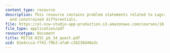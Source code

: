 ```yaml
---
content_type: resource
description: This resource contains problem statements related to Lagrange's multipliers
  and constrained differentials.
file: https://ol-ocw-studio-app-production.s3.amazonaws.com/courses/18-02sc-multivariable-calculus-fall-2010/81e4cccaff4179b3afa0c3b238d40a3c_MIT18_02SC_pb_34_quest.pdf
file_type: application/pdf
resourcetype: Document
title: MIT18_02SC_pb_34_quest.pdf
uid: 81e4ccca-ff41-79b3-afa0-c3b238d40a3c
---
```

